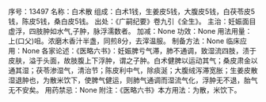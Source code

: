 序号：13497
名称：白术散
组成：白术1钱，生姜皮5钱，大腹皮5钱，白茯苓皮5钱，陈皮5钱，桑白皮5钱。
出处：《广嗣纪要》卷九引《全生》。
主治：妊娠面目虚浮，四肢肿如水气,子肿，脉浮濡数者。
加减：None
功效：None
用法用量：上(口父)咀。浓磨木香汁半盏，同煎8分，去滓温服。
制备方法：None
临床应用：None
各家论述：《医略六书》：妊娠脾亏气滞，肺不通调，致湿流四肢，渍于皮肤，溢于头面，故肢腹上下浮肿，谓之子肿。白术健脾以运动其气；桑皮肃金以通其湿；茯苓渗湿气，清治节；陈皮利中气，除痰涎；大腹绒泻滞宽胀；生姜皮散湿退肿也，为散米饮下，使脾气健运，则肺气通调而湿流气化，浮肿无不退，胎气无不安矣。
用药禁忌：None
附注：《医略六书》本方用法：为散，米饮下。
